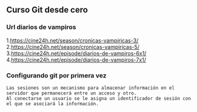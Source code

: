 ## Curso Git desde cero
### Url diarios de vampiros
1.https://cine24h.net/season/cronicas-vampiricas-3/
2.https://cine24h.net/season/cronicas-vampiricas-5/
3.https://cine24h.net/episode/diarios-de-vampiros-6x1/
4.https://cine24h.net/episode/diarios-de-vampiros-7x1/
### Configurando git por primera vez

```
Las sesiones son un mecanismo para almacenar información en el servidor que permanecerá entre un acceso y otro.
Al conectarse un usuario se le asigna un identificador de sesión con el que se asociará la información.
```